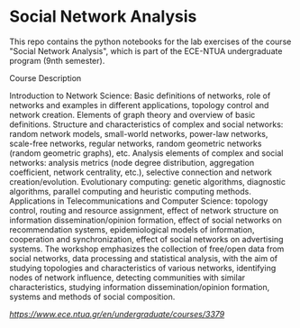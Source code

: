 # Social Network Analysis

This repo contains the python notebooks for the lab exercises of the course "Social Network Analysis", which is part of the ECE-NTUA undergraduate program (9nth semester).

Course Description 

Introduction to Network Science: Basic definitions of networks, role of networks and examples in different applications, topology control and network creation. Elements of graph theory and overview of basic definitions. Structure and characteristics of complex and social networks: random network models, small-world networks, power-law networks, scale-free networks, regular networks, random geometric networks (random geometric graphs), etc. Analysis elements of complex and social networks: analysis metrics (node ​​degree distribution, aggregation coefficient, network centrality, etc.), selective connection and network creation/evolution. Evolutionary computing: genetic algorithms, diagnostic algorithms, parallel computing and heuristic computing methods. Applications in Telecommunications and Computer Science: topology control, routing and resource assignment, effect of network structure on information dissemination/opinion formation, effect of social networks on recommendation systems, epidemiological models of information, cooperation and synchronization, effect of social networks on advertising systems. The workshop emphasizes the collection of free/open data from social networks, data processing and statistical analysis, with the aim of studying topologies and characteristics of various networks, identifying nodes of network influence, detecting communities with similar characteristics, studying information dissemination/opinion formation, systems and methods of social composition.

*https://www.ece.ntua.gr/en/undergraduate/courses/3379*
